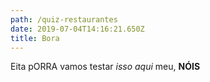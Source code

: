 ```yaml
---
path: /quiz-restaurantes
date: 2019-07-04T14:16:21.650Z
title: Bora
---
```

Eita pORRA vamos testar *isso aqui* meu, **NÓIS**

